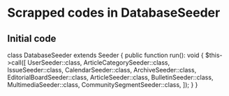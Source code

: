 # Scrapped codes in DatabaseSeeder

## Initial code
class DatabaseSeeder extends Seeder
{
    public function run(): void
    {
        $this->call([
            UserSeeder::class,
            ArticleCategorySeeder::class,
            IssueSeeder::class,
            CalendarSeeder::class,
            ArchiveSeeder::class,
            EditorialBoardSeeder::class,
            ArticleSeeder::class,
            BulletinSeeder::class,
            MultimediaSeeder::class,
            CommunitySegmentSeeder::class,
        ]);
    }
}